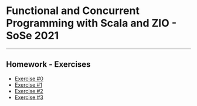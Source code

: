 # Functional and Concurrent Programming with Scala and ZIO - SoSe 2021
---------------------
## Homework - Exercises 
- [Exercise #0](Exercise_0.md)
- [Exercise #1](Exercise_1.md)
- [Exercise #2](Exercise_2.md)
- [Exercise #3](Exercise_3.md)